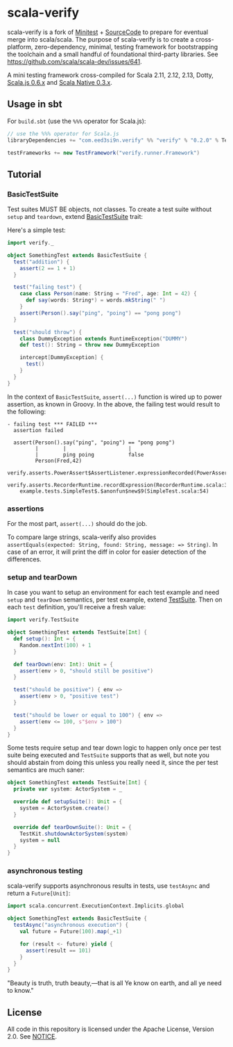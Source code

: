 scala-verify
============

scala-verify is a fork of [Minitest](https://github.com/monix/minitest) + [SourceCode](https://github.com/lihaoyi/sourcecode) to prepare for eventual merge into scala/scala.
The purpose of scala-verify is to create a cross-platform, zero-dependency, minimal, testing framework for bootstrapping the toolchain and a small handful of foundational third-party libraries.
See https://github.com/scala/scala-dev/issues/641.

A mini testing framework cross-compiled for Scala 2.11, 2.12,
2.13, Dotty, [Scala.js 0.6.x](http://www.scala-js.org/) and
[Scala Native 0.3.x](https://www.scala-native.org/).

## Usage in sbt

For `build.sbt` (use the `%%%` operator for Scala.js):

```scala
// use the %%% operator for Scala.js
libraryDependencies += "com.eed3si9n.verify" %% "verify" % "0.2.0" % Test

testFrameworks += new TestFramework("verify.runner.Framework")
```

## Tutorial

### BasicTestSuite

Test suites MUST BE objects, not classes. To create a test suite without `setup` and `teardown`,
extend [BasicTestSuite](shared/src/main/scala/verify/BasicTestSuite.scala) trait:

Here's a simple test:

```scala
import verify._

object SomethingTest extends BasicTestSuite {
  test("addition") {
    assert(2 == 1 + 1)
  }

  test("failing test") {
    case class Person(name: String = "Fred", age: Int = 42) {
      def say(words: String*) = words.mkString(" ")
    }
    assert(Person().say("ping", "poing") == "pong pong")
  }

  test("should throw") {
    class DummyException extends RuntimeException("DUMMY")
    def test(): String = throw new DummyException

    intercept[DummyException] {
      test()
    }
  }
}
```

In the context of `BasicTestSuite`, `assert(...)` function is wired up to power assertion,
as known in Groovy. In the above, the failing test would result to the following:

```
- failing test *** FAILED ***
  assertion failed

  assert(Person().say("ping", "poing") == "pong pong")
         |        |                    |
         |        ping poing           false
         Person(Fred,42)
    verify.asserts.PowerAssert$AssertListener.expressionRecorded(PowerAssert.scala:38)
    verify.asserts.RecorderRuntime.recordExpression(RecorderRuntime.scala:39)
    example.tests.SimpleTest$.$anonfun$new$9(SimpleTest.scala:54)
```

### assertions

For the most part, `assert(...)` should do the job.

To compare large strings, scala-verify also provides `assertEquals(expected: String, found: String, message: => String)`.
In case of an error, it will print the diff in color for easier detection of the differences.

### setup and tearDown

In case you want to setup an environment for each test example and need `setup` and
`tearDown` semantics, per test example, extend [TestSuite](shared/src/main/scala/verify/TestSuite.scala).
Then on each `test` definition, you'll receive a fresh value:

```scala
import verify.TestSuite

object SomethingTest extends TestSuite[Int] {
  def setup(): Int = {
    Random.nextInt(100) + 1
  }

  def tearDown(env: Int): Unit = {
    assert(env > 0, "should still be positive")
  }

  test("should be positive") { env =>
    assert(env > 0, "positive test")
  }

  test("should be lower or equal to 100") { env =>
    assert(env <= 100, s"$env > 100")
  }
}
```

Some tests require setup and tear down logic to happen only once per test suite
being executed and `TestSuite` supports that as well, but note you should abstain
from doing this unless you really need it, since the per test semantics are much
saner:

```scala
object SomethingTest extends TestSuite[Int] {
  private var system: ActorSystem = _

  override def setupSuite(): Unit = {
    system = ActorSystem.create()
  }

  override def tearDownSuite(): Unit = {
    TestKit.shutdownActorSystem(system)
    system = null
  }
}
```

### asynchronous testing

scala-verify supports asynchronous results in tests, use `testAsync` and
return a `Future[Unit]`:

```scala
import scala.concurrent.ExecutionContext.Implicits.global

object SomethingTest extends BasicTestSuite {
  testAsync("asynchronous execution") {
    val future = Future(100).map(_+1)

    for (result <- future) yield {
      assert(result == 101)
    }
  }
}
```

"Beauty is truth, truth beauty,—that is all
    Ye know on earth, and all ye need to know."

## License

All code in this repository is licensed under the Apache License, Version 2.0.
See [NOTICE](./NOTICE).
